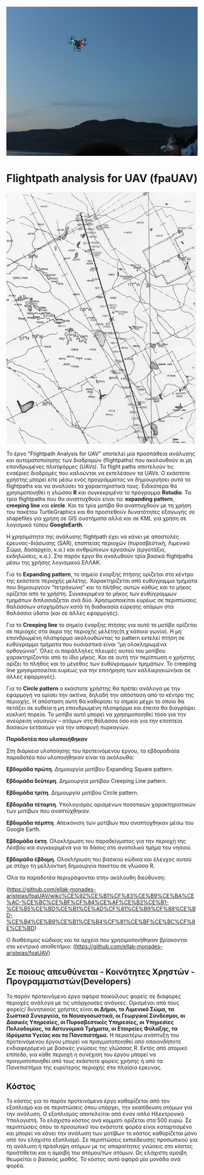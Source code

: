 ![Alt text](https://github.com/ellak-monades-aristeias/fpaUAV/blob/master/UAV/IMG_6389.JPG)

Flightpath analysis for UAV (fpaUAV)
===

![Alt text](path.jpg)


Το έργο "Flightpath Analysis for UAV" αποτελεί μία προσπάθεια ανάλυσης και αυτοματοποίησης των διαδρομών (flightpaths) που ακολουθούν οι μη επανδρωμένες πλατφόρμες (UAVs). Τα flight paths αποτελούν τις εναέριες διαδρομές που καλούνται να εκτελέσουν τα UAVs. Ο εκάστοτε χρήστης μπορεί είτε μέσω ενός προγράμματος να δημιουργήσει αυτά τα flightpaths και να αναλύσει τα χαρακτηριστικά τους. Ειδικότερα θα χρησιμοποιηθεί η γλώσσα **R** και συγκεκριμένα το πρόγραμμα **Rstudio**. Τα τρία flightpaths που θα αναπτυχθούν είναι τα: **expanding pattern**, **creeping line** και **circle**. Και τα τρία μοτίβα θα αναπτυχθούν με τη χρήση του πακέτου TurtleGraphics και θα προστεθούν δυνατότητες εξαγωγής σε shapefiles για χρήση σε GIS συστήματα αλλά και σε KML για χρήση σε λογισμικά τύπου **GoogleEarth**. 


Η χρησιμότητα της ανάλυσης flightpath έχει να κάνει με αποστολές έρευνας-διάσωσης (SAR), εποπτείας περιοχών (πυροσβεστική, Λιμενικό Σώμα, δασαρχείο, κ.α.) και ανθρώπινων εργασιών (εργοτάξιο, εκδηλώσεις, κ.α.). Στο παρόν έργο θα αναλυθούν τρία βασικά flightpaths μέσω της χρήσης λογισμικού ΕΛΛΑΚ. 



Για το **Expanding pattern**, το σημείο έναρξης πτήσης ορίζεται στο κέντρο της εκάστοτε περιοχής μελέτης. Χαρακτηρίζεται από ευθύγραμμα τμήματα που δημιουργούν “τετράγωνα” και το πλήθος αυτών  καθώς και το μήκος ορίζεται από το χρήστη. Συγκεκριμένα το μήκος των ευθύγραμμων τμημάτων διπλασιάζεται ανά δύο. Χρησιμοποιείται ευρέως σε περιπτώσεις θαλάσσιων ατυχημάτων κατά τη διαδικασία εύρεσης ατόμων στα θαλάσσια ύδατα (και σε άλλες εφαρμογές). 


Για το **Creeping line** το σημείο έναρξης πτήσης για αυτό το μοτίβο ορίζεται σε περιοχές στα άκρα της περιοχής μελέτης(π.χ κάποια γωνία). Η μη επανδρωμένη πλατφόρμα ακολουθώντας το pattern εκτελεί πτήση σε ευθύγραμμα τμήματα  που ουσιαστικά είναι “μη ολοκληρωμένα ορθογώνια”. Όλες οι παράλληλες πλευρές αυτού του μοτίβου χαρακτηρίζονται από το ίδιο μήκος. Και σε αυτή την περίπτωση ο χρήστης ορίζει το πλήθος και το μέγεθος των ευθύγραμμων τμημάτων.  Το creeping line χρησιμοποιείται ευρέως για την επιτήρηση των καλλιεργειών(και σε άλλες εφαρμογές).


Για το **Circle pattern** ο εκάστοτε χρήστης θα πρέπει ανάλογα με την εφαρμογή να ορίσει την ακτίνα, δηλαδή την απόσταση από το κέντρο της περιοχής. Η απόσταση αυτή θα καθορίσει το σημείο μέχρι το οποίο θα πετάξει σε ευθεία η μη επανδρωμένη πλατφόρμα και έπειτα θα διαγράψει κυκλική πορεία. Το μοτίβο αυτό μπορεί να χρησιμοποιηθεί τόσο για την ανεύρεση ναυαγών – ατόμων στη θάλασσα όσο και για την εποπτεία δασικών εκτάσεων για την αποφυγή πυρκαγιών. 

**Παραδοτέα που υλοποιήθηκαν**


Στη διάρκεια υλοποίησης του προτεινόμενου έργου, τα εβδομαδιαία παραδοτέα που υλοποιήθηκαν είναι τα ακόλουθα:

**Εβδομάδα πρώτη**. Δημιουργία μοτίβου Expanding Square pattern. 

**Εβδομάδα δεύτερη**. Δημιουργία μοτίβου Creeping Line pattern. 

**Εβδομάδα τρίτη**. Δημιουργία μοτίβου Circle pattern. 

**Εβδομάδα τέταρτη**. Υπολογισμός ορισμένων ποσοτικών χαρακτηριστικών των μοτίβων που αναπτύχθηκαν. 

**Εβδομάδα πέμπτη**. Απεικόνιση των μοτίβων που αναπτύχθηκαν μέσω του Google Earth. 

**Εβδομάδα έκτη**. Ολοκλήρωση του παραδείγματος για την περιοχή της Λέσβου και συγκεκριμένα για το δάσος στο ανατολικό τμήμα του νησιού. 

**Εβδομάδα έβδομη**. Ολοκλήρωση του βασικού κώδικα και έλεγχος αυτού με στόχο τη μελλοντική δημιουργία πακέτου σε γλώσσα R. 

Όλα τα παραδοτέα περιγράφονται στην ακόλουθη διεύθυνση: 

(https://github.com/ellak-monades-aristeias/fpaUAV/wiki/%CE%92%CE%B1%CF%83%CE%B9%CE%BA%CE%AC-%CE%BC%CE%BF%CF%84%CE%AF%CE%B2%CE%B1-%CE%B5%CE%BD%CE%B1%CE%AD%CF%81%CE%B9%CF%89%CE%BD-%CE%B4%CE%B9%CE%B1%CE%B4%CF%81%CE%BF%CE%BC%CF%8E%CE%BD)

Ο διαθέσιμος κώδικας και τα αρχεία που χρησιμοποιήθηκαν βρίσκονται στο κεντρικό αποθετήριο:
(https://github.com/ellak-monades-aristeias/fpaUAV)  

## Σε ποιους απευθύνεται - Κοινότητες Χρηστών - Προγραμματιστών(Developers) ##

Το παρόν προτεινόμενο έργο αφόρα ποικοίλους φορείς σε διάφορες περιοχές ανάλογα με τις υπάρχουσες ανάγκες. Ορισμένοι από τους φορείς/ δυνητικούς χρήστες είναι **οι Δήμοι, το Λιμενικό Σώμα, τα Σωστικά Συνεργεία, τα Ναυαγοσωστικά, οι Γεωργικοί Σύνδεσμοι, οι Δασικές Υπηρεσίες, οι Πυροσβεστικές Υπηρεσίες, οι Υπηρεσίες Πολεοδομίας, τα Αστυνομικά Τμήματα, οι Εταιρείες Φύλαξης, τα Ιδρύματα Υγείας και τα Πανεπιστήμια.** Η περαιτέρω ανάπτυξη του προτεινόμενου έργου μπορεί να πραγματοποιηθεί από οποιονδήποτε ενδιαφερόμενο με βασικές γνώσεις της γλώσσας R. Εκτός από ατομικό επίπεδο, για κάθε περιοχή η συνέχιση του έργου μπορεί να πραγματοποιηθεί από τους εκάστοτε φορείς χρήσης ή από τα Πανεπιστήμια της ευρύτερης περιοχής στα πλαίσια έρευνας. 

## Κόστος ##

Το κόστος για το παρόν προτεινόμενο έργο καθορίζεται από τον εξοπλισμό και σε περιπτώσεις όπου υπάρχει, την εκαπίδευση ατόμων για την ανάλυση. Ο εξοπλισμός αποτελείται από έναν απλό Ηλεκτρονικό Υπολογιστή. Το ελάχιστο κόστος ανά κομμάτι ορίζεται στα 500 ευρώ. Σε περιπτώσεις όπου το προσωπικό του εκάστοτε φορέα είναι καταρτισμένο και μπορεί να κάνει την ανάλυση των μοτίβων το κόστος καθορίζεται μόνο από τον ελάχιστο εξοπλισμό. Σε περιπτώσεις εκπαίδευσης προσωπικού για τη ανάλυση ή πρόσληψη ατόμων με τις απαραίτητες γνώσεις στο κόστος προστίθεται και η αμοιβή του ατόμου/των ατόμων. Ως ελάχιστη αμοιβη θεωρείται ο βασικός μισθός. Το κόστος αυτό αφορά μία μονάδα ανά φορέα. 
 
 
